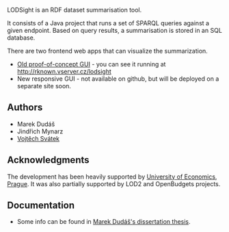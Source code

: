 LODSight is an RDF dataset summarisation tool.

It consists of a Java project that runs a set of SPARQL queries against a given endpoint.
Based on query results, a summarisation is stored in an SQL database.

There are two frontend web apps that can visualize the summarization.

* [Old proof-of-concept GUI](https://github.com/marek-dudas/LodSight-visualizer) - you can see it running at http://rknown.vserver.cz/lodsight
* New responsive GUI - not available on github, but will be deployed on a separate site soon.

## Authors

* Marek Dudáš
* Jindřich Mynarz
* [Vojtěch Svátek](https://nb.vse.cz/~svatek/topics.htm)

## Acknowledgments

The development has been heavily supported by [University of Economics, Prague](http://vse.cz).
It was also partially supported by LOD2 and OpenBudgets projects.

## Documentation

* Some info can be found in [Marek Dudáš's dissertation thesis](https://vskp.vse.cz/id/1347934).
